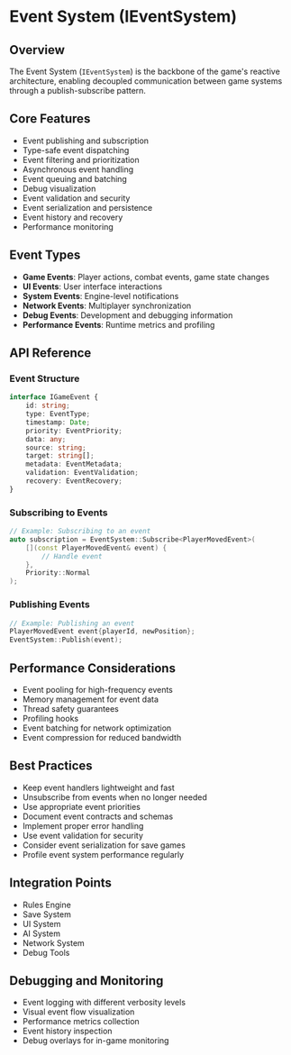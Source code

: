 # Event System (IEventSystem)

## Overview
The Event System (`IEventSystem`) is the backbone of the game's reactive architecture, enabling decoupled communication between game systems through a publish-subscribe pattern.

## Core Features
- Event publishing and subscription
- Type-safe event dispatching
- Event filtering and prioritization
- Asynchronous event handling
- Event queuing and batching
- Debug visualization
- Event validation and security
- Event serialization and persistence
- Event history and recovery
- Performance monitoring

## Event Types
- **Game Events**: Player actions, combat events, game state changes
- **UI Events**: User interface interactions
- **System Events**: Engine-level notifications
- **Network Events**: Multiplayer synchronization
- **Debug Events**: Development and debugging information
- **Performance Events**: Runtime metrics and profiling

## API Reference

### Event Structure
```typescript
interface IGameEvent {
    id: string;
    type: EventType;
    timestamp: Date;
    priority: EventPriority;
    data: any;
    source: string;
    target: string[];
    metadata: EventMetadata;
    validation: EventValidation;
    recovery: EventRecovery;
}
```

### Subscribing to Events
```cpp
// Example: Subscribing to an event
auto subscription = EventSystem::Subscribe<PlayerMovedEvent>(
    [](const PlayerMovedEvent& event) {
        // Handle event
    },
    Priority::Normal
);
```

### Publishing Events
```cpp
// Example: Publishing an event
PlayerMovedEvent event{playerId, newPosition};
EventSystem::Publish(event);
```

## Performance Considerations
- Event pooling for high-frequency events
- Memory management for event data
- Thread safety guarantees
- Profiling hooks
- Event batching for network optimization
- Event compression for reduced bandwidth

## Best Practices
- Keep event handlers lightweight and fast
- Unsubscribe from events when no longer needed
- Use appropriate event priorities
- Document event contracts and schemas
- Implement proper error handling
- Use event validation for security
- Consider event serialization for save games
- Profile event system performance regularly

## Integration Points
- Rules Engine
- Save System
- UI System
- AI System
- Network System
- Debug Tools

## Debugging and Monitoring
- Event logging with different verbosity levels
- Visual event flow visualization
- Performance metrics collection
- Event history inspection
- Debug overlays for in-game monitoring
